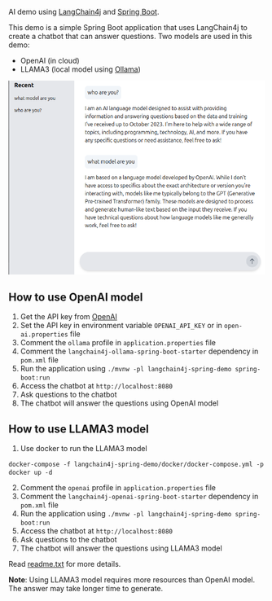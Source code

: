 AI demo using [LangChain4j](https://docs.langchain4j.dev/intro/) and [Spring Boot](https://spring.io/projects/spring-boot).

This demo is a simple Spring Boot application that uses LangChain4j to create a chatbot that can answer questions.
Two models are used in this demo:
- OpenAI (in cloud)
- LLAMA3 (local model using [Ollama](https://ollama.com/library/llama3))

![chatbot.png](screenshots/chatbot.png)

How to use OpenAI model
-------------------------
1. Get the API key from [OpenAI](https://platform.openai.com/docs/guides/authentication)
2. Set the API key in environment variable `OPENAI_API_KEY` or in `open-ai.properties` file
3. Comment the `ollama` profile in `application.properties` file
4. Comment the `langchain4j-ollama-spring-boot-starter` dependency in `pom.xml` file
5. Run the application using `./mvnw -pl langchain4j-spring-demo spring-boot:run`
6. Access the chatbot at `http://localhost:8080`
7. Ask questions to the chatbot
8. The chatbot will answer the questions using OpenAI model

How to use LLAMA3 model
-------------------------
1. Use docker to run the LLAMA3 model
```shell
docker-compose -f langchain4j-spring-demo/docker/docker-compose.yml -p docker up -d
```
2. Comment the `openai` profile in `application.properties` file
3. Comment the `langchain4j-openai-spring-boot-starter` dependency in `pom.xml` file
4. Run the application using `./mvnw -pl langchain4j-spring-demo spring-boot:run`
5. Access the chatbot at `http://localhost:8080`
6. Ask questions to the chatbot
7. The chatbot will answer the questions using LLAMA3 model

Read [readme.txt](./docker/readme.txt) for more details.

**Note**: Using LLAMA3 model requires more resources than OpenAI model. The answer may take longer time to generate.